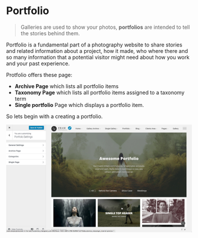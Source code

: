 # Portfolio

> Galleries are used to show your photos, **portfolios** are intended to tell the stories behind them.

Portfolio is a fundamental part of a photography website to share stories and related information about a project, how it made, who where there and so many information that a potential visitor might need about how you work and your past experience.

Protfolio offers these page:

* **Archive Page** which lists all portfolio items
* **Taxonomy Page** which lists all portfolio items assigned to a taxonomy term
* **Single portfolio** Page which displays a portfolio item.

So lets begin with a creating a portfolio.

![](../.gitbook/assets/2016-12-19_14-17-24.jpg)

